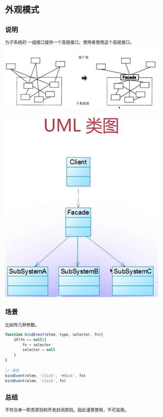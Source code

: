 # 外观模式

## 说明

为子系统的 一组接口提供一个高层接口，使用者使用这个高层接口。

![](./imgs/facade.png)

![](./imgs/facadeumd.png)


## 场景

比如传几种参数。

```javascript
function bindEvent(elem, type, selector, fn){
    if(fn == null){
        fn = selector
        selector = null
    }
}

// 调用
bindEvent(elem, 'click', '#div1', fn)
bindEvent(elem, 'click', fn)
```

## 总结

不符合单一职责原则和开发封闭原则。因此谨慎使用，不可滥用。
